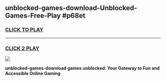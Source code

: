 
## unblocked-games-download-Unblocked-Games-Free-Play #p68et
<h3>
<a href="https://us.freeplayer.one?title=unblocked-games-download&ref=9M">CLICK TO PLAY</a></h3>
<hr>

<h3>
<a href="https://us.freeplayer.one?title=unblocked-games-download&ref=9M">CLICK 2 PLAY</a>
  
</h3>

<a href="https://us.freeplayer.one?title=unblocked-games-download&ref=9M"><img src="https://clearcache.store/games.png"></a>


**unblocked-games-download games unblocked: Your Gateway to Fun and Accessible Online Gaming**

